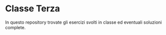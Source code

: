 # Classe Terza

In questo repository trovate gli esercizi svolti in classe ed eventuali soluzioni complete.
